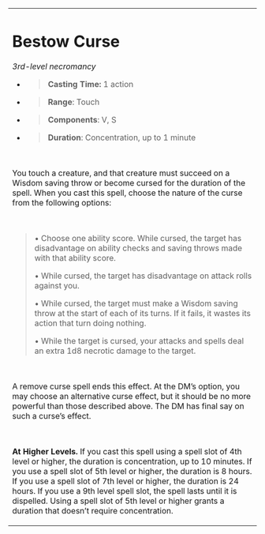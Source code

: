 
<table><tbody><tr class="odd"><td><h1 id="bestow-curse"><strong>Bestow Curse</strong></h1><p><em>3rd-level necromancy</em></p><ul><li><blockquote><p><strong>Casting Time:</strong> 1 action</p></blockquote></li><li><blockquote><p><strong>Range</strong>: Touch</p></blockquote></li><li><blockquote><p><strong>Components</strong>: V, S</p></blockquote></li><li><blockquote><p><strong>Duration</strong>: Concentration, up to 1 minute</p></blockquote></li></ul><p> </p><p>You touch a creature, and that creature must succeed on a Wisdom saving throw or become cursed for the duration of the spell. When you cast this spell, choose the nature of the curse from the following options:</p><p> </p><blockquote><p>• Choose one ability score. While cursed, the target has disadvantage on ability checks and saving throws made with that ability score.</p><p>• While cursed, the target has disadvantage on attack rolls against you.</p><p>• While cursed, the target must make a Wisdom saving throw at the start of each of its turns. If it fails, it wastes its action that turn doing nothing.</p><p>• While the target is cursed, your attacks and spells deal an extra 1d8 necrotic damage to the target.</p></blockquote><p> </p><p>A remove curse spell ends this effect. At the DM’s option, you may choose an alternative curse effect, but it should be no more powerful than those described above. The DM has final say on such a curse’s effect.</p><p> </p><p><strong>At Higher Levels.</strong> If you cast this spell using a spell slot of 4th level or higher, the duration is concentration, up to 10 minutes. If you use a spell slot of 5th level or higher, the duration is 8 hours. If you use a spell slot of 7th level or higher, the duration is 24 hours. If you use a 9th level spell slot, the spell lasts until it is dispelled. Using a spell slot of 5th level or higher grants a duration that doesn’t require concentration.</p></td></tr></tbody></table>
